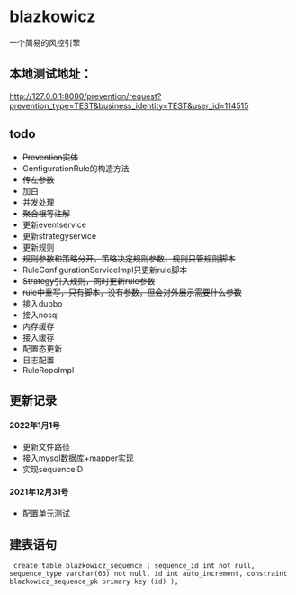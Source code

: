 # blazkowicz

一个简易的风控引擎

## 本地测试地址：

http://127.0.0.1:8080/prevention/request?prevention_type=TEST&business_identity=TEST&user_id=114515

## todo

* ~~Prevention实体~~
* ~~ConfigurationRule的构造方法~~
* ~~传左参数~~
* 加白
* 并发处理
* ~~聚合根等注解~~
* 更新eventservice
* 更新strategyservice
* 更新规则
* ~~规则参数和策略分开，策略决定规则参数，规则只管规则脚本~~
* RuleConfigurationServiceImpl只更新rule脚本
* ~~Strategy引入规则，同时更新rule参数~~
* ~~rule中重写，只有脚本，没有参数，但会对外展示需要什么参数~~
* 接入dubbo
* 接入nosql
* 内存缓存
* 接入缓存
* 配置态更新
* 日志配置
* RuleRepoImpl

## 更新记录

#### 2022年1月1号

* 更新文件路径
* 接入mysql数据库+mapper实现
* 实现sequenceID

#### 2021年12月31号

* 配置单元测试

## 建表语句

``
create table blazkowicz_sequence
(
sequence_id int not null, sequence_type varchar(63) not null, id int auto_increment, constraint blazkowicz_sequence_pk primary key (id)
);``